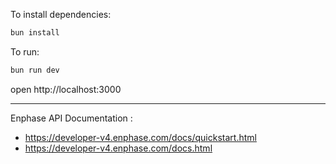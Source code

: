 To install dependencies:
```sh
bun install
```

To run:
```sh
bun run dev
```

open http://localhost:3000


---
Enphase API Documentation :
- https://developer-v4.enphase.com/docs/quickstart.html
- https://developer-v4.enphase.com/docs.html
